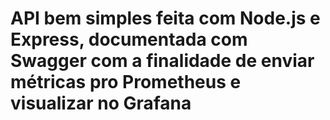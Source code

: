 # API bem simples feita com Node.js e Express, documentada com Swagger com a finalidade de enviar métricas pro Prometheus e visualizar no Grafana
